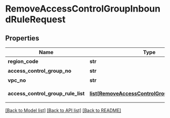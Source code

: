 # RemoveAccessControlGroupInboundRuleRequest

## Properties
Name | Type | Description | Notes
------------ | ------------- | ------------- | -------------
**region_code** | **str** | REGION코드 | [optional] 
**access_control_group_no** | **str** | ACG번호 | 
**vpc_no** | **str** | VPC번호 | 
**access_control_group_rule_list** | [**list[RemoveAccessControlGroupRuleParameter]**](RemoveAccessControlGroupRuleParameter.md) | ACGRule리스트 | 

[[Back to Model list]](../README.md#documentation-for-models) [[Back to API list]](../README.md#documentation-for-api-endpoints) [[Back to README]](../README.md)


